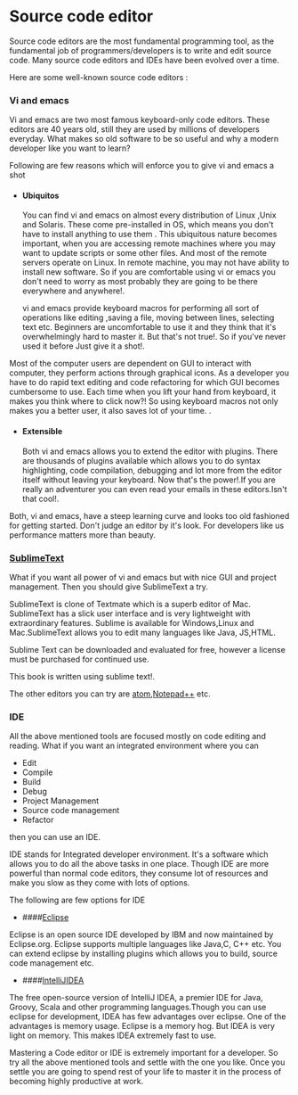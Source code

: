 # Source code editor
Source code editors are the most fundamental programming tool, as the fundamental job of programmers/developers is to write and edit source code. Many source code editors and IDEs have been evolved over a time.

Here are some well-known source code editors :

### Vi and emacs
Vi and emacs are two most famous keyboard-only code editors. These editors are 40 years old, still they are used by millions of developers everyday. What makes so old software to be so useful and why a modern developer like you want to learn?

Following are few reasons which will enforce you to give vi and emacs a shot

* #### Ubiquitos

    You can find vi and emacs on almost every distribution of Linux ,Unix and Solaris. These come pre-installed in OS, which means you don't have to install anything to use them . This ubiquitous nature becomes important, when you are accessing remote machines where you may want to update scripts or some other files. And most of the remote servers operate on Linux. In remote machine, you may not have ability to install new software. So if you are comfortable using vi or emacs you don't need to worry as most probably they are going to be there everywhere and anywhere!.

    vi and emacs provide keyboard macros for performing all sort of operations like editing ,saving a file, moving between lines, selecting text etc. Beginners are uncomfortable to use it and they think that it's overwhelmingly hard to master it. But that's not true!. So if you've never used it before Just give it a shot!.


Most of the computer users are dependent on GUI to interact with computer, they perform actions through  graphical icons. As a developer you have to do rapid text editing and code refactoring for which GUI becomes cumbersome to use. Each time when you lift your hand from keyboard, it makes you think where to click now?! So using keyboard macros not only makes you a better user, it also saves lot of your time.
.
* #### Extensible

    Both vi and emacs allows you to extend the editor with plugins. There are thousands of plugins available which allows you to do syntax highlighting, code compilation, debugging and lot more from the editor itself without leaving your keyboard. Now that's the power!.If you are really an adventurer you can even read your emails in these editors.Isn't that cool!.

Both, vi and emacs, have a steep learning curve and looks too old fashioned for getting started. Don't judge an editor by it's look. For developers like us performance matters more than beauty.

### [SublimeText](http://www.sublimetext.com/)
What if you want all power of vi and emacs but with nice GUI and project management. Then you should give SublimeText a try.

SublimeText is clone of Textmate which is a superb editor of Mac. SublimeText has a slick user interface and is very lightweight with extraordinary features. Sublime is available for Windows,Linux and Mac.SublimeText allows you to edit many languages like Java, JS,HTML.

Sublime Text can be downloaded and evaluated for free, however a license must be purchased for continued use.

This book is written using sublime text!.

The other editors you can try are [atom](https://atom.io/),[Notepad++](http://notepad-plus-plus.org/) etc.

### IDE
All the above mentioned tools are focused mostly on code editing and reading. What if you want an integrated environment where you can

* Edit
* Compile
* Build
* Debug
* Project Management
* Source code management
* Refactor

then you can use an IDE.

IDE stands for Integrated developer environment. It's a software which allows you to do all the above tasks in one place. Though IDE are more powerful than normal code editors, they consume lot of resources and make you slow as they come with lots  of options.

The following are few options for IDE

* ####[Eclipse](http://www.eclipse.org/)

Eclipse is an open source IDE developed by IBM and now maintained by Eclipse.org. Eclipse supports multiple languages like Java,C, C++ etc. You can extend eclipse by installing plugins which allows you to build, source code management etc.

* ####[IntelliJIDEA](https://www.jetbrains.com/idea/)

The free open-source version of IntelliJ IDEA, a premier IDE for Java, Groovy, Scala and other programming languages.Though you can use eclipse for development, IDEA has few advantages over eclipse. One of the advantages is memory usage. Eclipse is a memory hog. But IDEA is very light on memory. This makes IDEA extremely fast to use.


Mastering a Code editor or IDE is extremely important for a developer. So try all the above mentioned tools and settle with the one you like. Once you settle you are going to spend rest of your life to master it in the process of becoming highly productive at work.
